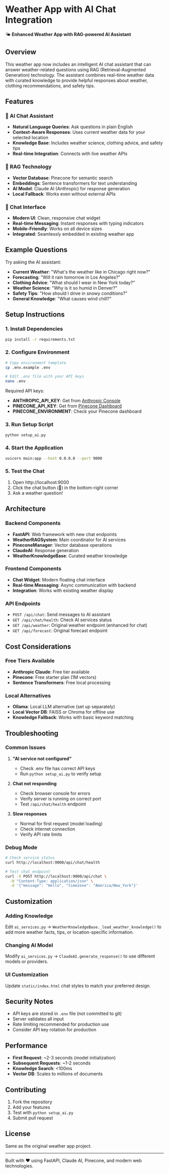 # Weather App with AI Chat Integration

🌤️ **Enhanced Weather App with RAG-powered AI Assistant**

## Overview

This weather app now includes an intelligent AI chat assistant that can answer weather-related questions using RAG (Retrieval-Augmented Generation) technology. The assistant combines real-time weather data with curated knowledge to provide helpful responses about weather, clothing recommendations, and safety tips.

## Features

### 🤖 AI Chat Assistant
- **Natural Language Queries**: Ask questions in plain English
- **Context-Aware Responses**: Uses current weather data for your selected location
- **Knowledge Base**: Includes weather science, clothing advice, and safety tips
- **Real-time Integration**: Connects with live weather APIs

### 🧠 RAG Technology
- **Vector Database**: Pinecone for semantic search
- **Embeddings**: Sentence transformers for text understanding
- **AI Model**: Claude AI (Anthropic) for response generation
- **Local Fallback**: Works even without external APIs

### 💬 Chat Interface
- **Modern UI**: Clean, responsive chat widget
- **Real-time Messaging**: Instant responses with typing indicators
- **Mobile-Friendly**: Works on all device sizes
- **Integrated**: Seamlessly embedded in existing weather app

## Example Questions

Try asking the AI assistant:

- **Current Weather**: "What's the weather like in Chicago right now?"
- **Forecasting**: "Will it rain tomorrow in Los Angeles?"
- **Clothing Advice**: "What should I wear in New York today?"
- **Weather Science**: "Why is it so humid in Denver?"
- **Safety Tips**: "How should I drive in snowy conditions?"
- **General Knowledge**: "What causes wind chill?"

## Setup Instructions

### 1. Install Dependencies
```bash
pip install -r requirements.txt
```

### 2. Configure Environment
```bash
# Copy environment template
cp .env.example .env

# Edit .env file with your API keys
nano .env
```

Required API keys:
- **ANTHROPIC_API_KEY**: Get from [Anthropic Console](https://console.anthropic.com/)
- **PINECONE_API_KEY**: Get from [Pinecone Dashboard](https://app.pinecone.io/)
- **PINECONE_ENVIRONMENT**: Check your Pinecone dashboard

### 3. Run Setup Script
```bash
python setup_ai.py
```

### 4. Start the Application
```bash
uvicorn main:app --host 0.0.0.0 --port 9000
```

### 5. Test the Chat
1. Open http://localhost:9000
2. Click the chat button (💬) in the bottom-right corner
3. Ask a weather question!

## Architecture

### Backend Components
- **FastAPI**: Web framework with new chat endpoints
- **WeatherRAGSystem**: Main coordinator for AI services
- **PineconeManager**: Vector database operations
- **ClaudeAI**: Response generation
- **WeatherKnowledgeBase**: Curated weather knowledge

### Frontend Components
- **Chat Widget**: Modern floating chat interface
- **Real-time Messaging**: Async communication with backend
- **Integration**: Works with existing weather display

### API Endpoints
- `POST /api/chat`: Send messages to AI assistant
- `GET /api/chat/health`: Check AI services status
- `GET /api/weather`: Original weather endpoint (enhanced for chat)
- `GET /api/forecast`: Original forecast endpoint

## Cost Considerations

### Free Tiers Available
- **Anthropic Claude**: Free tier available
- **Pinecone**: Free starter plan (1M vectors)
- **Sentence Transformers**: Free local processing

### Local Alternatives
- **Ollama**: Local LLM alternative (set up separately)
- **Local Vector DB**: FAISS or Chroma for offline use
- **Knowledge Fallback**: Works with basic keyword matching

## Troubleshooting

### Common Issues

1. **"AI service not configured"**
   - Check .env file has correct API keys
   - Run `python setup_ai.py` to verify setup

2. **Chat not responding**
   - Check browser console for errors
   - Verify server is running on correct port
   - Test `/api/chat/health` endpoint

3. **Slow responses**
   - Normal for first request (model loading)
   - Check internet connection
   - Verify API rate limits

### Debug Mode
```bash
# Check service status
curl http://localhost:9000/api/chat/health

# Test chat endpoint
curl -X POST http://localhost:9000/api/chat \
  -H "Content-Type: application/json" \
  -d '{"message": "Hello", "timezone": "America/New_York"}'
```

## Customization

### Adding Knowledge
Edit `ai_services.py` → `WeatherKnowledgeBase._load_weather_knowledge()` to add more weather facts, tips, or location-specific information.

### Changing AI Model
Modify `ai_services.py` → `ClaudeAI.generate_response()` to use different models or providers.

### UI Customization
Update `static/index.html` chat styles to match your preferred design.

## Security Notes

- API keys are stored in `.env` file (not committed to git)
- Server validates all input
- Rate limiting recommended for production use
- Consider API key rotation for production

## Performance

- **First Request**: ~2-3 seconds (model initialization)
- **Subsequent Requests**: ~1-2 seconds
- **Knowledge Search**: <100ms
- **Vector DB**: Scales to millions of documents

## Contributing

1. Fork the repository
2. Add your features
3. Test with `python setup_ai.py`
4. Submit pull request

## License

Same as the original weather app project.

---

Built with ❤️ using FastAPI, Claude AI, Pinecone, and modern web technologies.
